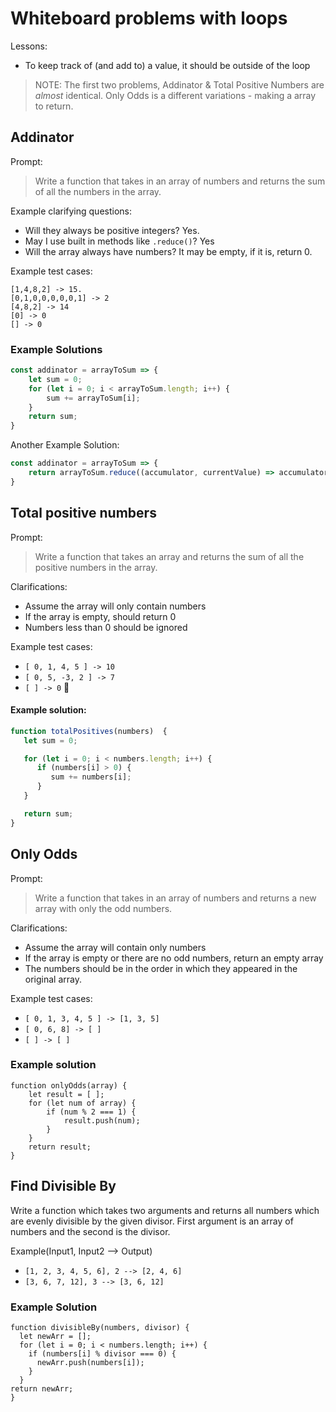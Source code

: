 # Whiteboard problems with loops

Lessons:

- To keep track of (and add to) a value, it should be outside of the loop

> NOTE: The first two problems, Addinator & Total Positive Numbers are *almost* identical. Only Odds is a different variations - making a array to return.

## Addinator

Prompt:

> Write a function that takes in an array of numbers and returns the sum of all the numbers in the array.

Example clarifying questions:

- Will they always be positive integers? Yes.
- May I use built in methods like `.reduce()`? Yes
- Will the array always have numbers? It may be empty, if it is, return 0.

Example test cases:

```
[1,4,8,2] -> 15.
[0,1,0,0,0,0,0,1] -> 2
[4,8,2] -> 14
[0] -> 0
[] -> 0
```

### Example Solutions

```JavaScript
const addinator = arrayToSum => {
    let sum = 0;
    for (let i = 0; i < arrayToSum.length; i++) {
        sum += arrayToSum[i];
    }
    return sum;
}
```

Another Example Solution:

```JavaScript
const addinator = arrayToSum => {
    return arrayToSum.reduce((accumulator, currentValue) => accumulator + currentValue);
}
```

## Total positive numbers 

Prompt:

> Write a function that takes an array and returns the sum of all the positive numbers in the array.

Clarifications:

- Assume the array will only contain numbers
- If the array is empty, should return 0
- Numbers less than 0 should be ignored

Example test cases:

- `[ 0, 1, 4, 5 ] -> 10`
- `[ 0, 5, -3, 2 ] -> 7`
- `[ ] -> 0`

#### Example solution: 

```JavaScript
function totalPositives(numbers)  {
   let sum = 0;

   for (let i = 0; i < numbers.length; i++) {
      if (numbers[i] > 0) {
         sum += numbers[i];
      }
   }

   return sum;
}
```

## Only Odds

Prompt: 

> Write a function that takes in an array of numbers and returns a new array with only the odd numbers.

Clarifications:

- Assume the array will contain only numbers
- If the array is empty or there are no odd numbers, return an empty array
- The numbers should be in the order in which they appeared in the original array.

Example test cases:

- `[ 0, 1, 3, 4, 5 ] -> [1, 3, 5]`
- `[ 0, 6, 8] -> [ ]`
- `[ ] -> [ ]`

### Example solution

```
function onlyOdds(array) {
    let result = [ ];
    for (let num of array) {
        if (num % 2 === 1) {
            result.push(num);
        }
    }
    return result;
}
```


## Find Divisible By

Write a function which takes two arguments and returns all numbers which are evenly divisible by the given divisor. First argument is an array of numbers and the second is the divisor.

Example(Input1, Input2 --> Output)
- `[1, 2, 3, 4, 5, 6], 2 --> [2, 4, 6]`
- `[3, 6, 7, 12], 3 --> [3, 6, 12]`

### Example Solution

```
function divisibleBy(numbers, divisor) {
  let newArr = [];
  for (let i = 0; i < numbers.length; i++) {
    if (numbers[i] % divisor === 0) {
      newArr.push(numbers[i]);
    } 
  }
return newArr;
}
```
